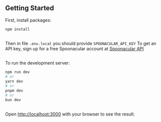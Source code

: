 ## Getting Started

First, install packages:
```bash
npm install
```
##
Then in file `.env.local` you should provide `SPOONACULAR_API_KEY`
To get an API key, sign up for a free Spoonacular account at [Spoonacular API](https://spoonacular.com/food-api/docs#Authentication)
##
To run the development server:
```bash
npm run dev
# or
yarn dev
# or
pnpm dev
# or
bun dev
```
##
Open [http://localhost:3000](http://localhost:3000) with your browser to see the result.


